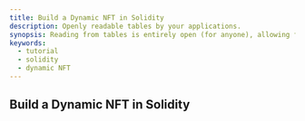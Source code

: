 ```yaml
---
title: Build a Dynamic NFT in Solidity
description: Openly readable tables by your applications.
synopsis: Reading from tables is entirely open (for anyone), allowing for true composability. Write SQL qeuries—but with some limitations that are due to the nature of decentralized networks and deterministic requirements.
keywords:
  - tutorial
  - solidity
  - dynamic NFT
---
```


## Build a Dynamic NFT in Solidity
